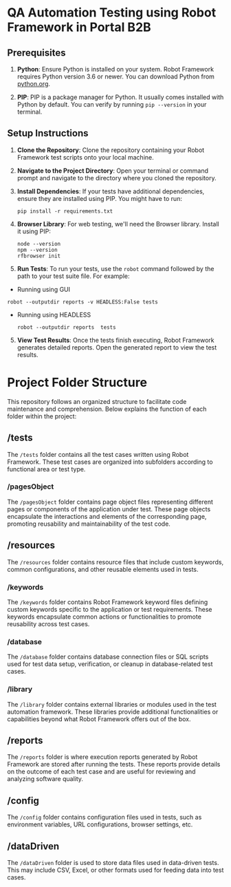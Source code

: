 # QA Automation Testing using Robot Framework in Portal B2B

## Prerequisites

1. **Python**: Ensure Python is installed on your system. Robot Framework requires Python version 3.6 or newer. You can download Python from [python.org](https://www.python.org/downloads/).

2. **PIP**: PIP is a package manager for Python. It usually comes installed with Python by default. You can verify by running `pip --version` in your terminal.


## Setup Instructions

1. **Clone the Repository**: Clone the repository containing your Robot Framework test scripts onto your local machine.

2. **Navigate to the Project Directory**: Open your terminal or command prompt and navigate to the directory where you cloned the repository.

3. **Install Dependencies**: If your tests have additional dependencies, ensure they are installed using PIP. You might have to run:
   ```
   pip install -r requirements.txt
   ```

4. **Browser Library**: For web testing, we'll need the Browser library. Install it using PIP:

    ```
    node --version
    npm --version
    rfbrowser init
   ```

4. **Run Tests**: To run your tests, use the `robot` command followed by the path to your test suite file. For example:
  
  - Running using GUI

   ```
   robot --outputdir reports -v HEADLESS:False tests

   ```

 - Running using HEADLESS

   ```
   robot --outputdir reports  tests

   ```

5. **View Test Results**: Once the tests finish executing, Robot Framework generates detailed reports. Open the generated report to view the test results.


# Project Folder Structure

This repository follows an organized structure to facilitate code maintenance and comprehension. Below explains the function of each folder within the project:

## /tests

The `/tests` folder contains all the test cases written using Robot Framework. These test cases are organized into subfolders according to functional area or test type.

### /pagesObject

The `/pagesObject` folder contains page object files representing different pages or components of the application under test. These page objects encapsulate the interactions and elements of the corresponding page, promoting reusability and maintainability of the test code.

## /resources

The `/resources` folder contains resource files that include custom keywords, common configurations, and other reusable elements used in tests.

### /keywords

The `/keywords` folder contains Robot Framework keyword files defining custom keywords specific to the application or test requirements. These keywords encapsulate common actions or functionalities to promote reusability across test cases.

### /database

The `/database` folder contains database connection files or SQL scripts used for test data setup, verification, or cleanup in database-related test cases.

### /library

The `/library` folder contains external libraries or modules used in the test automation framework. These libraries provide additional functionalities or capabilities beyond what Robot Framework offers out of the box.

## /reports

The `/reports` folder is where execution reports generated by Robot Framework are stored after running the tests. These reports provide details on the outcome of each test case and are useful for reviewing and analyzing software quality.

## /config

The `/config` folder contains configuration files used in tests, such as environment variables, URL configurations, browser settings, etc.

## /dataDriven

The `/dataDriven` folder is used to store data files used in data-driven tests. This may include CSV, Excel, or other formats used for feeding data into test cases.



